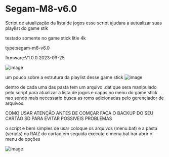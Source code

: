 # Segam-M8-v6.0
Script de atualização da lista de jogos
esse script ajudara a autualizar suas playlist do game stik

testado somente no game stick litle 4k

type:segam-m8-v6.0

firmware:V1.0.0 2023-09-25

![image](https://github.com/user-attachments/assets/9d7f3408-b622-4cda-9641-30fd835a3859)

um pouco sobre a estrutura da playlist desse game stick
![image](https://github.com/user-attachments/assets/c08114af-53dc-474a-855a-a34392aa9614)

dentro de cada uma das pasta tem um arquivo .dat que sera manipulado pelo script para atualizar a lista de jogos e capas no menu do game stick nao sendo mais necessario busca as roms 
adicionadas pelo gerenciador de arquivos.

COMO USAR
ATENÇÂO ANTES DE COMÇAR FAÇA O BACKUP DO SEU CARTÂO SD PARA EVITAR POSSIVEIS PROBLEMAS

o script e bem simples de usar coloque os arquivos (menu.bat) e a pasta (scripts) na RAIZ do cartao 
em seguida execute o menu.bat irar abrir o menu de opções

![image](https://github.com/user-attachments/assets/2f9c3d72-e8b8-43e4-a92a-7835faecb13c)



 
